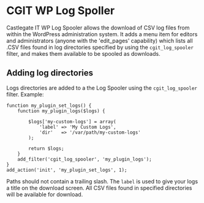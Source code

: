 # CGIT WP Log Spoller

Castlegate IT WP Log Spooler allows the download of CSV log files from within the WordPress administration system. It adds a menu item for editors and administrators (anyone with the 'edit_pages' capability) which lists all .CSV files found in log directories specified by using the `cgit_log_spooler` filter, and makes them available to be spooled as downloads.

## Adding log directories

Logs directories are added to a the Log Spooler using the `cgit_log_spooler`
filter. Example:

    function my_plugin_set_logs() {
        function my_plugin_logs($logs) {

            $logs['my-custom-logs'] = array(
                'label' => 'My Custom Logs',
                'dir'   => '/var/path/my-custom-logs'
            );

            return $logs;
        }
        add_filter('cgit_log_spooler', 'my_plugin_logs');
    }
    add_action('init', 'my_plugin_set_logs', 1);

Paths should not contain a trailing slash. The `label` is used to give your logs a title on the download screen. All CSV files found in specified directories will be available for download.